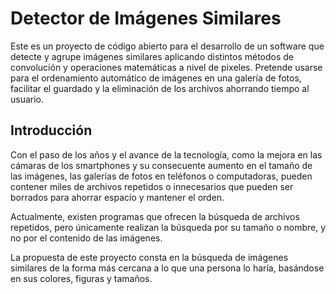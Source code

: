 # Detector de Imágenes Similares
Este es un proyecto de código abierto para el desarrollo de un software que detecte y agrupe imágenes similares aplicando distintos métodos de convolución y operaciones matemáticas a nivel de pixeles. Pretende usarse para el ordenamiento automático de imágenes en una galería de fotos, facilitar el guardado y la eliminación de los archivos ahorrando tiempo al usuario.

## Introducción
Con el paso de los años y el avance de la tecnología, como la mejora en las cámaras de los smartphones y su consecuente aumento en el tamaño de las imágenes, las galerías de fotos en teléfonos o computadoras, pueden contener miles de archivos repetidos o innecesarios que pueden ser borrados para ahorrar espacio y mantener el orden.

Actualmente, existen programas que ofrecen la búsqueda de archivos repetidos, pero únicamente realizan la búsqueda por su tamaño o nombre, y no por el contenido de las imágenes.

La propuesta de este proyecto consta en la búsqueda de imágenes similares de la forma más cercana a lo que una persona lo haría, basándose en sus colores, figuras y tamaños.

